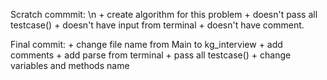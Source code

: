 Scratch commmit: \n
    + create algorithm for this problem
    + doesn't pass all testcase()
    + doesn't have input from terminal
    + doesn't have comment.
    
Final commit:
    + change file name from Main to kg_interview
    + add comments
    + add parse from terminal
    + pass all testcase()
    + change variables and methods name
    
